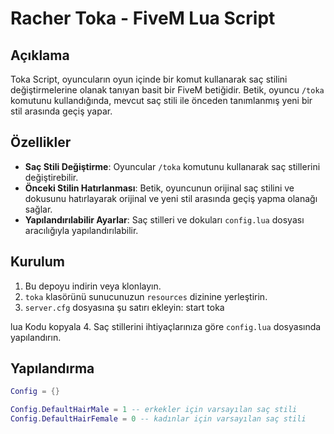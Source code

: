 # Racher Toka - FiveM Lua Script

## Açıklama

Toka Script, oyuncuların oyun içinde bir komut kullanarak saç stilini değiştirmelerine olanak tanıyan basit bir FiveM betiğidir. Betik, oyuncu `/toka` komutunu kullandığında, mevcut saç stili ile önceden tanımlanmış yeni bir stil arasında geçiş yapar.

## Özellikler

- **Saç Stili Değiştirme**: Oyuncular `/toka` komutunu kullanarak saç stillerini değiştirebilir.
- **Önceki Stilin Hatırlanması**: Betik, oyuncunun orijinal saç stilini ve dokusunu hatırlayarak orijinal ve yeni stil arasında geçiş yapma olanağı sağlar.
- **Yapılandırılabilir Ayarlar**: Saç stilleri ve dokuları `config.lua` dosyası aracılığıyla yapılandırılabilir.

## Kurulum

1. Bu depoyu indirin veya klonlayın.
2. `toka` klasörünü sunucunuzun `resources` dizinine yerleştirin.
3. `server.cfg` dosyasına şu satırı ekleyin:
start toka

lua
Kodu kopyala
4. Saç stillerini ihtiyaçlarınıza göre `config.lua` dosyasında yapılandırın.

## Yapılandırma

```lua
Config = {}

Config.DefaultHairMale = 1 -- erkekler için varsayılan saç stili
Config.DefaultHairFemale = 0 -- kadınlar için varsayılan saç stili